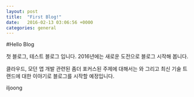 ```yaml
---
layout: post
title:  "First Blog!"
date:   2016-02-13 03:06:56 +0000
categories: general
---
```


#Hello Blog

첫 블로그, 테스트 블로그 입니다. 2016년에는 새로운 도전으로 블로그 시작해 봅니다.

클라우드, 모던 앱 개발 관련된 좀더 포커스된 주제에 대해서는 와 그리고 최신 기술 트랜드에 대한 이야기로 블로그를 시작할 예정입니다.

iljoong 
